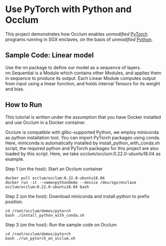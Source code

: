 # Use PyTorch with Python and Occlum

This project demonstrates how Occlum enables _unmodified_ [PyTorch](https://pytorch.org/) programs running in SGX enclaves, on the basis of _unmodified_ [Python](https://www.python.org).

## Sample Code: Linear model

Use the nn package to define our model as a sequence of layers. nn.Sequential is a Module which contains other Modules, and applies them in sequence to produce its output. Each Linear Module computes output from input using a linear function, and holds internal Tensors for its weight and bias.

## How to Run

This tutorial is written under the assumption that you have Docker installed and use Occlum in a Docker container.

Occlum is compatible with glibc-supported Python, we employ miniconda as python installation tool. You can import PyTorch packages using conda. Here, miniconda is automatically installed by install_python_with_conda.sh script, the required python and PyTorch packages for this project are also loaded by this script. Here, we take occlum/occlum:0.22.0-ubuntu18.04 as example.

Step 1 (on the host): Start an Occlum container
```
docker pull occlum/occlum:0.22.0-ubuntu18.04
docker run -it --name=pythonDemo --device /dev/sgx/enclave occlum/occlum:0.22.0-ubuntu18.04 bash
```

Step 2 (on the host): Download miniconda and install python to prefix position.
```
cd /root/occlum/demos/pytorch
bash ./install_python_with_conda.sh
```

Step 3 (on the host): Run the sample code on Occlum
```
cd /root/occlum/demos/pytorch
bash ./run_pytorch_on_occlum.sh
```

